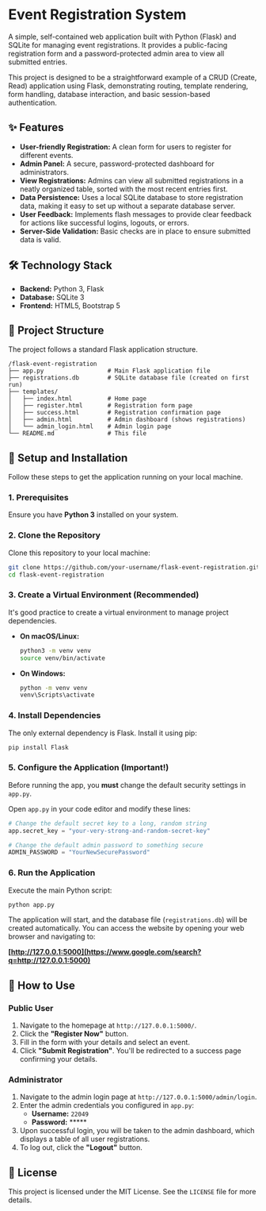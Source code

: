 
# Event Registration System

A simple, self-contained web application built with Python (Flask) and SQLite for managing event registrations. It provides a public-facing registration form and a password-protected admin area to view all submitted entries.

This project is designed to be a straightforward example of a CRUD (Create, Read) application using Flask, demonstrating routing, template rendering, form handling, database interaction, and basic session-based authentication.

## ✨ Features

  * **User-friendly Registration:** A clean form for users to register for different events.
  * **Admin Panel:** A secure, password-protected dashboard for administrators.
  * **View Registrations:** Admins can view all submitted registrations in a neatly organized table, sorted with the most recent entries first.
  * **Data Persistence:** Uses a local SQLite database to store registration data, making it easy to set up without a separate database server.
  * **User Feedback:** Implements flash messages to provide clear feedback for actions like successful logins, logouts, or errors.
  * **Server-Side Validation:** Basic checks are in place to ensure submitted data is valid.

## 🛠️ Technology Stack

  * **Backend:** Python 3, Flask
  * **Database:** SQLite 3
  * **Frontend:** HTML5, Bootstrap 5

## 📂 Project Structure

The project follows a standard Flask application structure.

```
/flask-event-registration
├── app.py                  # Main Flask application file
├── registrations.db        # SQLite database file (created on first run)
├── templates/
│   ├── index.html          # Home page
│   ├── register.html       # Registration form page
│   ├── success.html        # Registration confirmation page
│   ├── admin.html          # Admin dashboard (shows registrations)
│   └── admin_login.html    # Admin login page
└── README.md               # This file
```

## 🚀 Setup and Installation

Follow these steps to get the application running on your local machine.

### 1\. Prerequisites

Ensure you have **Python 3** installed on your system.

### 2\. Clone the Repository

Clone this repository to your local machine:

```bash
git clone https://github.com/your-username/flask-event-registration.git
cd flask-event-registration
```

### 3\. Create a Virtual Environment (Recommended)

It's good practice to create a virtual environment to manage project dependencies.

  * **On macOS/Linux:**
    ```bash
    python3 -m venv venv
    source venv/bin/activate
    ```
  * **On Windows:**
    ```bash
    python -m venv venv
    venv\Scripts\activate
    ```

### 4\. Install Dependencies

The only external dependency is Flask. Install it using pip:

```bash
pip install Flask
```

### 5\. Configure the Application (Important\!)

Before running the app, you **must** change the default security settings in `app.py`.

Open `app.py` in your code editor and modify these lines:

```python
# Change the default secret key to a long, random string
app.secret_key = "your-very-strong-and-random-secret-key"

# Change the default admin password to something secure
ADMIN_PASSWORD = "YourNewSecurePassword"
```

### 6\. Run the Application

Execute the main Python script:

```bash
python app.py
```

The application will start, and the database file (`registrations.db`) will be created automatically. You can access the website by opening your web browser and navigating to:

**[http://127.0.0.1:5000](https://www.google.com/search?q=http://127.0.0.1:5000)**

## 📝 How to Use

### Public User

1.  Navigate to the homepage at `http://127.0.0.1:5000/`.
2.  Click the **"Register Now"** button.
3.  Fill in the form with your details and select an event.
4.  Click **"Submit Registration"**. You'll be redirected to a success page confirming your details.

### Administrator

1.  Navigate to the admin login page at `http://127.0.0.1:5000/admin/login`.
2.  Enter the admin credentials you configured in `app.py`:
      * **Username:** `22049`
      * **Password:** *****
3.  Upon successful login, you will be taken to the admin dashboard, which displays a table of all user registrations.
4.  To log out, click the **"Logout"** button.

## 📄 License

This project is licensed under the MIT License. See the `LICENSE` file for more details.
